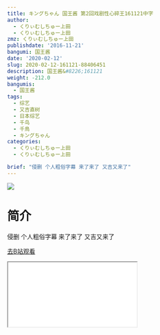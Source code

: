 ```yaml
---
title: キングちゃん 国王酱 第2回戏剧性心碎王161121中字
author:
  - くりぃむしちゅー上田
  - くりぃむしちゅー上田
zmz: くりぃむしちゅー上田
publishdate: '2016-11-21'
bangumi: 国王酱
date: '2020-02-12'
slug: 2020-02-12-161121-88406451
description: 国王酱&#8226;161121
weight: -212.0
bangumis:
  - 国王酱
tags:
  - 综艺
  - 又吉直树
  - 日本综艺
  - 千鸟
  - 千鳥
  - キングちゃん
categories:
  - くりぃむしちゅー上田
  - くりぃむしちゅー上田

brief: "侵删 个人粗俗字幕 来了来了 又吉又来了"
---
```

![](https://raw.githubusercontent.com/tcgriffith/owaraisite/master/static/tmpimg/23ce87cf8781ddc0fa5496ee8cc066e87b7a8d34.jpg.480.jpg)
# 简介  
侵删 个人粗俗字幕
来了来了 又吉又来了  

[去B站观看](https://www.bilibili.com/video/av88406451/)
<div class ="resp-container"><iframe class="testiframe" src="//player.bilibili.com/player.html?aid=88406451"", scrolling="no", allowfullscreen="true" > </iframe></div> 
